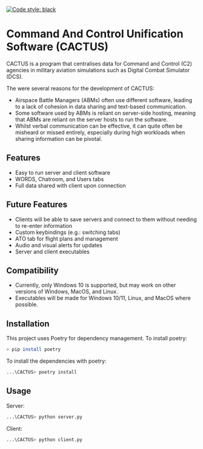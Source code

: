 [![Code style: black](https://img.shields.io/badge/code%20style-black-000000.svg)](https://github.com/psf/black)

# Command And Control Unification Software (CACTUS)

CACTUS is a program that centralises data for Command and Control (C2) agencies in military aviation simulations such as Digital Combat Simulator (DCS).

The were several reasons for the development of CACTUS:

- Airspace Battle Managers (ABMs) often use different software, leading to a lack of cohesion in data sharing and text-based communication.
- Some software used by ABMs is reliant on server-side hosting, meaning that ABMs are reliant on the server hosts to run the software.
- Whilst verbal communication can be effective, it can quite often be misheard or missed entirely, especially during high workloads when sharing information can be pivotal.

## Features
- Easy to run server and client software
- WORDS, Chatroom, and Users tabs
- Full data shared with client upon connection

## Future Features
- Clients will be able to save servers and connect to them without needing to re-enter information
- Custom keybindings (e.g.: switching tabs)
- ATO tab for flight plans and management
- Audio and visual alerts for updates
- Server and client executables

## Compatibility
- Currently, only Windows 10 is supported, but may work on other versions of Windows, MacOS, and Linux.
- Executables will be made for Windows 10/11, Linux, and MacOS where possible.

## Installation

This project uses Poetry for dependency management. To install poetry:

```bash
> pip install poetry
```

To install the dependencies with poetry:

```bash
...\CACTUS> poetry install
```


## Usage

Server:
```bash
...\CACTUS> python server.py
```
Client:
```bash
...\CACTUS> python client.py
```


